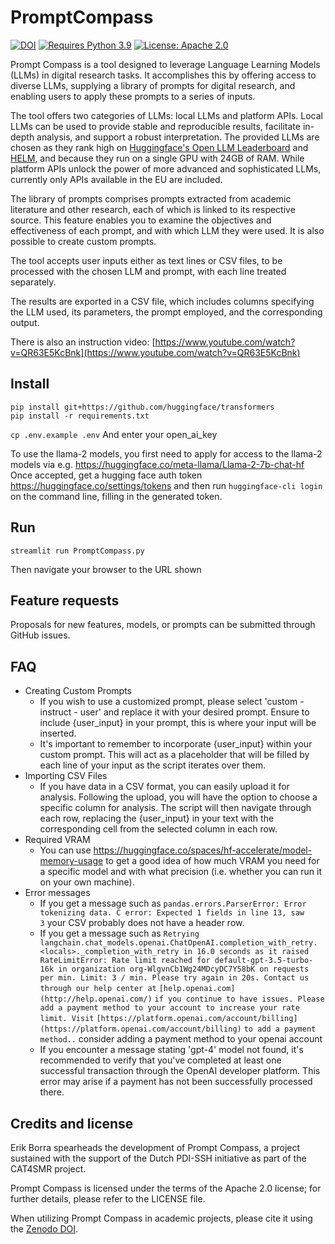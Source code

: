 # PromptCompass

[![DOI](https://zenodo.org/badge/649855474.svg)](https://zenodo.org/badge/latestdoi/649855474)
[![Requires Python 3.9](https://img.shields.io/badge/py-v3.9-blue)](https://www.python.org/)
[![License: Apache 2.0](https://img.shields.io/badge/license-Apache--2.0-informational)](https://github.com/ErikBorra/PromptCompass/blob/main/LICENSE)

Prompt Compass is a tool designed to leverage Language Learning Models (LLMs) in digital research tasks. It accomplishes this by offering access to diverse LLMs, supplying a library of prompts for digital research, and enabling users to apply these prompts to a series of inputs.

The tool offers two categories of LLMs: local LLMs and platform APIs. Local LLMs can be used to provide stable and reproducible results, facilitate in-depth analysis, and support a robust interpretation. The provided LLMs are chosen as they rank high on [Huggingface's Open LLM Leaderboard](https://huggingface.co/spaces/HuggingFaceH4/open_llm_leaderboard) and [HELM](https://crfm.stanford.edu/helm/latest/), and because they run on a single GPU with 24GB of RAM. While platform APIs unlock the power of more advanced and sophisticated LLMs, currently only APIs available in the EU are included.

The library of prompts comprises prompts extracted from academic literature and other research, each of which is linked to its respective source. This feature enables you to examine the objectives and effectiveness of each prompt, and with which LLM they were used. It is also possible to create custom prompts.

The tool accepts user inputs either as text lines or CSV files, to be processed with the chosen LLM and prompt, with each line treated separately.

The results are exported in a CSV file, which includes columns specifying the LLM used, its parameters, the prompt employed, and the corresponding output.

There is also an instruction video: [https://www.youtube.com/watch?v=QR63E5KcBnk](https://www.youtube.com/watch?v=QR63E5KcBnk)

## Install
```
pip install git+https://github.com/huggingface/transformers
pip install -r requirements.txt
```

`cp .env.example .env`
And enter your open_ai_key

To use the llama-2 models, you first need to apply for access to the llama-2 models via e.g. https://huggingface.co/meta-llama/Llama-2-7b-chat-hf Once accepted, get a hugging face auth token https://huggingface.co/settings/tokens and then run `huggingface-cli login` on the command line, filling in the generated token.

## Run
`streamlit run PromptCompass.py`

Then navigate your browser to the URL shown

## Feature requests

Proposals for new features, models, or prompts can be submitted through GitHub issues.

## FAQ

- Creating Custom Prompts
    - If you wish to use a customized prompt, please select 'custom - instruct - user' and replace it with your desired prompt. Ensure to include {user_input} in your prompt, this is where your input will be inserted.
    - It's important to remember to incorporate {user_input} within your custom prompt. This will act as a placeholder that will be filled by each line of your input as the script iterates over them.
- Importing CSV Files
    - If you have data in a CSV format, you can easily upload it for analysis. Following the upload, you will have the option to choose a specific column for analysis. The script will then navigate through each row, replacing the {user_input} in your text with the corresponding cell from the selected column in each row.
- Required VRAM 
    - You can use https://huggingface.co/spaces/hf-accelerate/model-memory-usage to get a good idea of how much VRAM you need for a specific model and with what precision (i.e. whether you can run it on your own machine).
- Error messages
    - If you get a message such as `pandas.errors.ParserError: Error tokenizing data. C error: Expected 1 fields in line 13, saw 3` your CSV probably does not have a header row.
    - If you get a message such as `Retrying langchain.chat_models.openai.ChatOpenAI.completion_with_retry.<locals>._completion_with_retry in 16.0 seconds as it raised RateLimitError: Rate limit reached for default-gpt-3.5-turbo-16k in organization org-WlgvnCb1Wg24MDcyDC7Y58bK on requests per min. Limit: 3 / min. Please try again in 20s. Contact us through our help center at` `[help.openai.com](http://help.openai.com/)` `if you continue to have issues. Please add a payment method to your account to increase your rate limit. Visit` `[https://platform.openai.com/account/billing](https://platform.openai.com/account/billing)` `to add a payment method..` consider adding a payment method to your openai account
    - If you encounter a message stating 'gpt-4' model not found, it's recommended to verify that you've completed at least one successful transaction through the OpenAI developer platform. This error may arise if a payment has not been successfully processed there.

## Credits and license

Erik Borra spearheads the development of Prompt Compass, a project sustained with the support of the Dutch PDI-SSH initiative as part of the CAT4SMR project. 

Prompt Compass is licensed under the terms of the Apache 2.0 license; for further details, please refer to the LICENSE file.

When utilizing Prompt Compass in academic projects, please cite it using the [Zenodo DOI](https://zenodo.org/badge/latestdoi/649855474).
